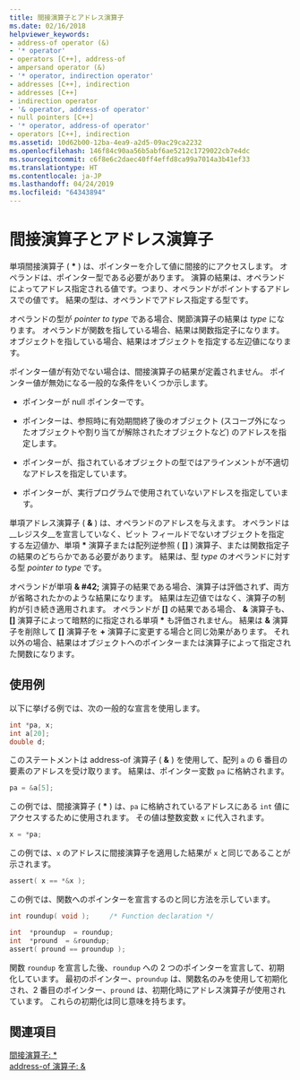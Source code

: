 ```yaml
---
title: 間接演算子とアドレス演算子
ms.date: 02/16/2018
helpviewer_keywords:
- address-of operator (&)
- '* operator'
- operators [C++], address-of
- ampersand operator (&)
- '* operator, indirection operator'
- addresses [C++], indirection
- addresses [C++]
- indirection operator
- '& operator, address-of operator'
- null pointers [C++]
- '* operator, address-of operator'
- operators [C++], indirection
ms.assetid: 10d62b00-12ba-4ea9-a2d5-09ac29ca2232
ms.openlocfilehash: 146f84c90aa56b5abf6ae5212c1729022cb7e4dc
ms.sourcegitcommit: c6f8e6c2daec40ff4effd8ca99a7014a3b41ef33
ms.translationtype: HT
ms.contentlocale: ja-JP
ms.lasthandoff: 04/24/2019
ms.locfileid: "64343894"
---
```

# <a name="indirection-and-address-of-operators"></a>間接演算子とアドレス演算子

単項間接演算子 ( __&#42;__ ) は、ポインターを介して値に間接的にアクセスします。 オペランドは、ポインター型である必要があります。 演算の結果は、オペランドによってアドレス指定される値です。つまり、オペランドがポイントするアドレスでの値です。 結果の型は、オペランドでアドレス指定する型です。

オペランドの型が *pointer to type* である場合、関節演算子の結果は *type* になります。 オペランドが関数を指している場合、結果は関数指定子になります。 オブジェクトを指している場合、結果はオブジェクトを指定する左辺値になります。

ポインター値が有効でない場合は、間接演算子の結果が定義されません。 ポインター値が無効になる一般的な条件をいくつか示します。

- ポインターが null ポインターです。

- ポインターは、参照時に有効期間終了後のオブジェクト (スコープ外になったオブジェクトや割り当てが解除されたオブジェクトなど) のアドレスを指定します。

- ポインターが、指されているオブジェクトの型ではアラインメントが不適切なアドレスを指定しています。

- ポインターが、実行プログラムで使用されていないアドレスを指定しています。

単項アドレス演算子 ( **&** ) は、オペランドのアドレスを与えます。 オペランドは__レジスタ__を宣言していなく、ビット フィールドでないオブジェクトを指定する左辺値か、単項 __&#42;__ 演算子または配列逆参照 ( __&#91;&#93;__ ) 演算子、または関数指定子の結果のどちらかである必要があります。 結果は、型 *type* のオペランドに対する型 *pointer to type* です。

オペランドが単項 __& #42;__ 演算子の結果である場合、演算子は評価されず、両方が省略されたかのような結果になります。 結果は左辺値ではなく、演算子の制約が引き続き適用されます。 オペランドが __&#91;&#93;__ の結果である場合、 __&__ 演算子も、 __&#91;&#93;__ 演算子によって暗黙的に指定される単項 __&#42;__ も評価されません。 結果は __&__ 演算子を削除して __&#91;&#93;__ 演算子を __+__ 演算子に変更する場合と同じ効果があります。 それ以外の場合、結果はオブジェクトへのポインターまたは演算子によって指定された関数になります。

## <a name="examples"></a>使用例

以下に挙げる例では、次の一般的な宣言を使用します。

```C
int *pa, x;
int a[20];
double d;
```

このステートメントは address-of 演算子 ( **&** ) を使用して、配列 `a` の 6 番目の要素のアドレスを受け取ります。 結果は、ポインター変数 `pa` に格納されます。

```C
pa = &a[5];
```

この例では、間接演算子 ( __&#42;__ ) は、`pa` に格納されているアドレスにある `int` 値にアクセスするために使用されます。 その値は整数変数 `x` に代入されます。

```C
x = *pa;
```

この例では、`x` のアドレスに間接演算子を適用した結果が `x` と同じであることが示されます。

```C
assert( x == *&x );
```

この例では、関数へのポインターを宣言するのと同じ方法を示しています。

```C
int roundup( void );     /* Function declaration */

int  *proundup  = roundup;
int  *pround  = &roundup;
assert( pround == proundup );
```

関数 `roundup` を宣言した後、`roundup` への 2 つのポインターを宣言して、初期化しています。 最初のポインター、`proundup` は、関数名のみを使用して初期化され、2 番目のポインター、`pround` は、初期化時にアドレス演算子が使用されています。 これらの初期化は同じ意味を持ちます。

## <a name="see-also"></a>関連項目

[間接演算子: &#42;](../cpp/indirection-operator-star.md)<br/>
[address-of 演算子: &](../cpp/address-of-operator-amp.md)
